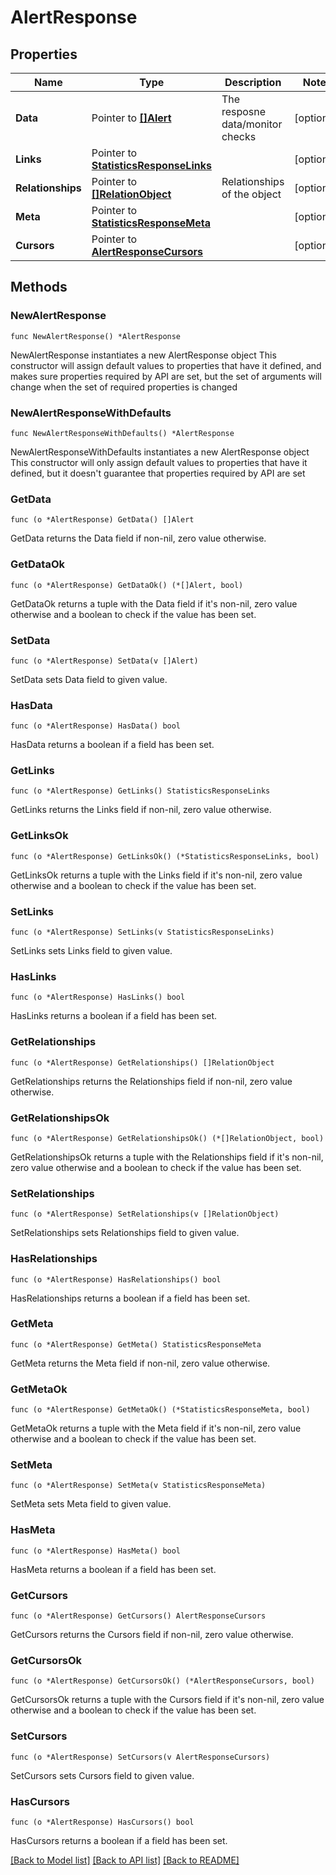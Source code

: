 # AlertResponse

## Properties

Name | Type | Description | Notes
------------ | ------------- | ------------- | -------------
**Data** | Pointer to [**[]Alert**](Alert.md) | The resposne data/monitor checks | [optional] 
**Links** | Pointer to [**StatisticsResponseLinks**](StatisticsResponseLinks.md) |  | [optional] 
**Relationships** | Pointer to [**[]RelationObject**](RelationObject.md) | Relationships of the object | [optional] 
**Meta** | Pointer to [**StatisticsResponseMeta**](StatisticsResponseMeta.md) |  | [optional] 
**Cursors** | Pointer to [**AlertResponseCursors**](AlertResponseCursors.md) |  | [optional] 

## Methods

### NewAlertResponse

`func NewAlertResponse() *AlertResponse`

NewAlertResponse instantiates a new AlertResponse object
This constructor will assign default values to properties that have it defined,
and makes sure properties required by API are set, but the set of arguments
will change when the set of required properties is changed

### NewAlertResponseWithDefaults

`func NewAlertResponseWithDefaults() *AlertResponse`

NewAlertResponseWithDefaults instantiates a new AlertResponse object
This constructor will only assign default values to properties that have it defined,
but it doesn't guarantee that properties required by API are set

### GetData

`func (o *AlertResponse) GetData() []Alert`

GetData returns the Data field if non-nil, zero value otherwise.

### GetDataOk

`func (o *AlertResponse) GetDataOk() (*[]Alert, bool)`

GetDataOk returns a tuple with the Data field if it's non-nil, zero value otherwise
and a boolean to check if the value has been set.

### SetData

`func (o *AlertResponse) SetData(v []Alert)`

SetData sets Data field to given value.

### HasData

`func (o *AlertResponse) HasData() bool`

HasData returns a boolean if a field has been set.

### GetLinks

`func (o *AlertResponse) GetLinks() StatisticsResponseLinks`

GetLinks returns the Links field if non-nil, zero value otherwise.

### GetLinksOk

`func (o *AlertResponse) GetLinksOk() (*StatisticsResponseLinks, bool)`

GetLinksOk returns a tuple with the Links field if it's non-nil, zero value otherwise
and a boolean to check if the value has been set.

### SetLinks

`func (o *AlertResponse) SetLinks(v StatisticsResponseLinks)`

SetLinks sets Links field to given value.

### HasLinks

`func (o *AlertResponse) HasLinks() bool`

HasLinks returns a boolean if a field has been set.

### GetRelationships

`func (o *AlertResponse) GetRelationships() []RelationObject`

GetRelationships returns the Relationships field if non-nil, zero value otherwise.

### GetRelationshipsOk

`func (o *AlertResponse) GetRelationshipsOk() (*[]RelationObject, bool)`

GetRelationshipsOk returns a tuple with the Relationships field if it's non-nil, zero value otherwise
and a boolean to check if the value has been set.

### SetRelationships

`func (o *AlertResponse) SetRelationships(v []RelationObject)`

SetRelationships sets Relationships field to given value.

### HasRelationships

`func (o *AlertResponse) HasRelationships() bool`

HasRelationships returns a boolean if a field has been set.

### GetMeta

`func (o *AlertResponse) GetMeta() StatisticsResponseMeta`

GetMeta returns the Meta field if non-nil, zero value otherwise.

### GetMetaOk

`func (o *AlertResponse) GetMetaOk() (*StatisticsResponseMeta, bool)`

GetMetaOk returns a tuple with the Meta field if it's non-nil, zero value otherwise
and a boolean to check if the value has been set.

### SetMeta

`func (o *AlertResponse) SetMeta(v StatisticsResponseMeta)`

SetMeta sets Meta field to given value.

### HasMeta

`func (o *AlertResponse) HasMeta() bool`

HasMeta returns a boolean if a field has been set.

### GetCursors

`func (o *AlertResponse) GetCursors() AlertResponseCursors`

GetCursors returns the Cursors field if non-nil, zero value otherwise.

### GetCursorsOk

`func (o *AlertResponse) GetCursorsOk() (*AlertResponseCursors, bool)`

GetCursorsOk returns a tuple with the Cursors field if it's non-nil, zero value otherwise
and a boolean to check if the value has been set.

### SetCursors

`func (o *AlertResponse) SetCursors(v AlertResponseCursors)`

SetCursors sets Cursors field to given value.

### HasCursors

`func (o *AlertResponse) HasCursors() bool`

HasCursors returns a boolean if a field has been set.


[[Back to Model list]](../README.md#documentation-for-models) [[Back to API list]](../README.md#documentation-for-api-endpoints) [[Back to README]](../README.md)



